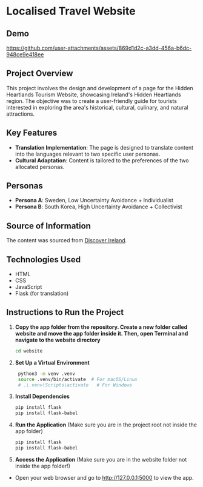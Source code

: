 # Localised Travel Website

## Demo
https://github.com/user-attachments/assets/869d1d2c-a3dd-456a-b6dc-948ce9e418ee

## Project Overview
This project involves the design and development of a page for the Hidden Heartlands Tourism Website, showcasing Ireland's Hidden Heartlands region. The objective was to create a user-friendly guide for tourists interested in exploring the area's historical, cultural, culinary, and natural attractions.

## Key Features
- **Translation Implementation**: The page is designed to translate content into the languages relevant to two specific user personas.
- **Cultural Adaptation**: Content is tailored to the preferences of the two allocated personas.

## Personas
- **Persona A**: Sweden, Low Uncertainty Avoidance + Individualist
- **Persona B**: South Korea, High Uncertainty Avoidance + Collectivist

## Source of Information
The content was sourced from [Discover Ireland](https://www.discoverireland.ie/irelands-hidden-heartlands).

## Technologies Used
- HTML
- CSS
- JavaScript
- Flask (for translation)

## Instructions to Run the Project

1. **Copy the app folder from the repository. Create a new folder called website and move the app folder inside it. Then, open Terminal and navigate to the website directory**
   ```bash
   cd website
2. **Set Up a Virtual Environment**
   ```bash
    python3 -m venv .venv
    source .venv/bin/activate  # For macOS/Linux
    # .\.venv\Scripts\activate   # For Windows
3. **Install Dependencies**
   ```bash
   pip install flask
   pip install flask-babel
4. **Run the Application** (Make sure you are in the project root not inside the app folder)
   ```bash
   pip install flask
   pip install flask-babel
5. **Access the Application** (Make sure you are in the website folder not inside the app folder!)
- Open your web browser and go to http://127.0.0.1:5000 to view the app.

   
